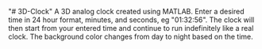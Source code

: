 "# 3D-Clock" 
A 3D analog clock created using MATLAB. Enter a desired time in 24 hour format, minutes, and seconds, eg "01:32:56". The clock will then start from your entered time and continue to run indefinitely like a real clock. The background color changes from day to night based on the time. 
